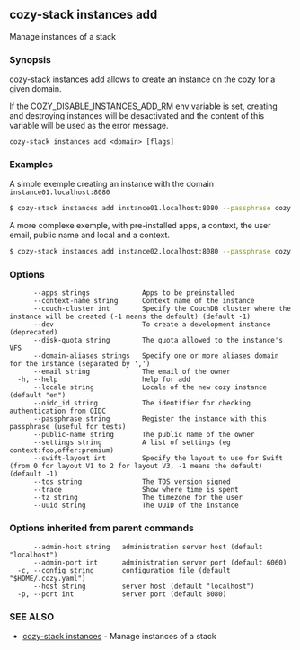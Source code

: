 ## cozy-stack instances add

Manage instances of a stack

### Synopsis


cozy-stack instances add allows to create an instance on the cozy for a
given domain.

If the COZY_DISABLE_INSTANCES_ADD_RM env variable is set, creating and
destroying instances will be desactivated and the content of this variable will
be used as the error message.


```
cozy-stack instances add <domain> [flags]
```

### Examples

A simple exemple creating an instance with the domain `instance01.localhost:8080`

```sh
$ cozy-stack instances add instance01.localhost:8080 --passphrase cozy --apps drive,photos,settings,home,store
```

A more complexe exemple, with pre-installed apps, a context, the user email, public name and local and a context.

```sh
$ cozy-stack instances add instance02.localhost:8080 --passphrase cozy --apps home,store,drive,photos,settings,contacts,notes,passwords --email claude@cozy.localhost --locale fr --public-name Claude --context-name dev
```

### Options

```
      --apps strings             Apps to be preinstalled
      --context-name string      Context name of the instance
      --couch-cluster int        Specify the CouchDB cluster where the instance will be created (-1 means the default) (default -1)
      --dev                      To create a development instance (deprecated)
      --disk-quota string        The quota allowed to the instance's VFS
      --domain-aliases strings   Specify one or more aliases domain for the instance (separated by ',')
      --email string             The email of the owner
  -h, --help                     help for add
      --locale string            Locale of the new cozy instance (default "en")
      --oidc_id string           The identifier for checking authentication from OIDC
      --passphrase string        Register the instance with this passphrase (useful for tests)
      --public-name string       The public name of the owner
      --settings string          A list of settings (eg context:foo,offer:premium)
      --swift-layout int         Specify the layout to use for Swift (from 0 for layout V1 to 2 for layout V3, -1 means the default) (default -1)
      --tos string               The TOS version signed
      --trace                    Show where time is spent
      --tz string                The timezone for the user
      --uuid string              The UUID of the instance
```

### Options inherited from parent commands

```
      --admin-host string   administration server host (default "localhost")
      --admin-port int      administration server port (default 6060)
  -c, --config string       configuration file (default "$HOME/.cozy.yaml")
      --host string         server host (default "localhost")
  -p, --port int            server port (default 8080)
```

### SEE ALSO

* [cozy-stack instances](cozy-stack_instances.md)	 - Manage instances of a stack

